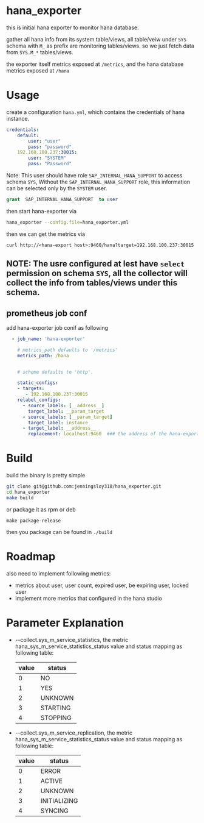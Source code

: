 # hana_exporter 

this is initial hana exporter to monitor hana database.

gather all hana info from its system table/views, all table/veiw under `SYS` schema with `M_` as prefix are monitoring tables/views. so we just fetch data from `SYS.M_*` tables/views.

 
the exporter itself metrics exposed at `/metrics`, and the hana database metrics exposed at `/hana`
# Usage 
create a configuration `hana.yml`, which contains the credentials of hana instance.
```yaml
credentials:
    default:
        user: "user"
        pass: "password"
    192.168.100.237:30015:
        user: "SYSTEM"
        pass: "Password"
```

Note: This user should have role `SAP_INTERNAL_HANA_SUPPORT` to access schema `SYS`, Without the `SAP_INTERNAL_HANA_SUPPORT` role, this information can be selected only by the `SYSTEM` user.

```sql
grant  SAP_INTERNAL_HANA_SUPPORT  to user
```

then start hana-exporter via 
```sh
hana_exporter --config.file=hana_exporter.yml
```

then we can get the metrics via 
```
curl http://<hana-export host>:9460/hana?target=192.168.100.237:30015

```

## NOTE: The usre configured at lest have `select` permission on schema `SYS`, all the collector will collect the info from tables/views under this schema.

## prometheus job conf
add hana-exporter job conif as following
```yaml
  - job_name: 'hana-exporter'

    # metrics_path defaults to '/metrics'
    metrics_path: /hana


    # scheme defaults to 'http'.

    static_configs:
    - targets:
       - 192.168.100.237:30015   
    relabel_configs:
      - source_labels: [__address__]
        target_label: __param_target
      - source_labels: [__param_target]
        target_label: instance
      - target_label: __address__
        replacement: localhost:9460  ### the address of the hana-exporter address
````

# Build

build the binary is pretty simple

```sh
git clone git@github.com:jenningsloy318/hana_exporter.git
cd hana_exporter
make build
```
or package it as rpm or deb
```
make package-release
```

then you package can be found in `./build`


# Roadmap

also need to implement following metrics:
- metrics about user, user count, expired user, be expiring user, locked user 
- implement more metrics that configured in the hana studio  

# Parameter Explanation

 - --collect.sys_m_service_statistics, the metric hana_sys_m_service_statistics_status value and status mapping as following table:

    value | status |  
    ---------|---------- 
    0 | NO
    1 | YES
    2 | UNKNOWN
    3 |STARTING
    4 |STOPPING
 - --collect.sys_m_service_replication, the metric hana_sys_m_service_statistics_status value and status mapping as following table:
 
    value | status |  
    ---------|---------- 
    0 | ERROR
    1 | ACTIVE
    2 | UNKNOWN
    3 | INITIALIZING
    4 | SYNCING
